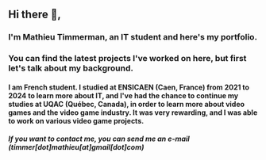 ## Hi there 👋,
### I'm Mathieu Timmerman, an IT student and here's my portfolio.
### You can find the latest projects I've worked on here, but first let's talk about my background.

#### I am French student. I studied at ENSICAEN (Caen, France) from 2021 to 2024 to learn more about IT, and I've had the chance to continue my studies at UQAC (Québec, Canada), in order to learn more about video games and the video game industry. It was very rewarding, and I was able to work on various video game projects.

##### If you want to contact me, you can send me an e-mail (*timmer[dot]mathieu[at]gmail[dot]com*)

<!--
**MathThree/MathThree** is a ✨ _special_ ✨ repository because its `README.md` (this file) appears on your GitHub profile.

Here are some ideas to get you started:

- 🔭 I’m currently working on ...
- 🌱 I’m currently learning ...
- 👯 I’m looking to collaborate on ...
- 🤔 I’m looking for help with ...
- 💬 Ask me about ...
- 📫 How to reach me: ...
- 😄 Pronouns: ...
- ⚡ Fun fact: ...
-->
